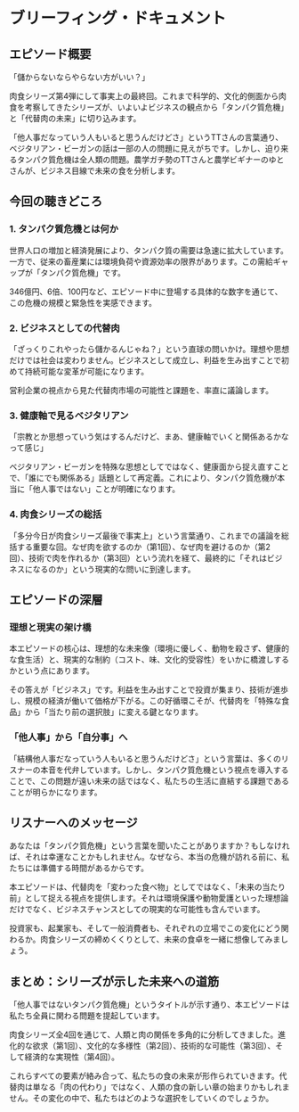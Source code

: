 # ブリーフィング・ドキュメント

## エピソード概要

「儲からないならやらない方がいい？」

肉食シリーズ第4弾にして事実上の最終回。これまで科学的、文化的側面から肉食を考察してきたシリーズが、いよいよビジネスの観点から「タンパク質危機」と「代替肉の未来」に切り込みます。

「他人事だなっていう人もいると思うんだけどさ」というTTさんの言葉通り、ベジタリアン・ビーガンの話は一部の人の問題に見えがちです。しかし、迫り来るタンパク質危機は全人類の問題。農学ガチ勢のTTさんと農学ビギナーのゆとさんが、ビジネス目線で未来の食を分析します。

## 今回の聴きどころ

### 1. タンパク質危機とは何か

世界人口の増加と経済発展により、タンパク質の需要は急速に拡大しています。一方で、従来の畜産業には環境負荷や資源効率の限界があります。この需給ギャップが「タンパク質危機」です。

346億円、6倍、100円など、エピソード中に登場する具体的な数字を通じて、この危機の規模と緊急性を実感できます。

### 2. ビジネスとしての代替肉

「ざっくりこれやったら儲かるんじゃね？」という直球の問いかけ。理想や思想だけでは社会は変わりません。ビジネスとして成立し、利益を生み出すことで初めて持続可能な変革が可能になります。

営利企業の視点から見た代替肉市場の可能性と課題を、率直に議論します。

### 3. 健康軸で見るベジタリアン

「宗教とか思想っていう気はするんだけど、まあ、健康軸でいくと関係あるかなって感じ」

ベジタリアン・ビーガンを特殊な思想としてではなく、健康面から捉え直すことで、「誰にでも関係ある」話題として再定義。これにより、タンパク質危機が本当に「他人事ではない」ことが明確になります。

### 4. 肉食シリーズの総括

「多分今日が肉食シリーズ最後で事実上」という言葉通り、これまでの議論を総括する重要な回。なぜ肉を欲するのか（第1回）、なぜ肉を避けるのか（第2回）、技術で肉を作れるか（第3回）という流れを経て、最終的に「それはビジネスになるのか」という現実的な問いに到達します。

## エピソードの深層

### 理想と現実の架け橋

本エピソードの核心は、理想的な未来像（環境に優しく、動物を殺さず、健康的な食生活）と、現実的な制約（コスト、味、文化的受容性）をいかに橋渡しするかという点にあります。

その答えが「ビジネス」です。利益を生み出すことで投資が集まり、技術が進歩し、規模の経済が働いて価格が下がる。この好循環こそが、代替肉を「特殊な食品」から「当たり前の選択肢」に変える鍵となります。

### 「他人事」から「自分事」へ

「結構他人事だなっていう人もいると思うんだけどさ」という言葉は、多くのリスナーの本音を代弁しています。しかし、タンパク質危機という視点を導入することで、この問題が遠い未来の話ではなく、私たちの生活に直結する課題であることが明らかになります。

## リスナーへのメッセージ

あなたは「タンパク質危機」という言葉を聞いたことがありますか？もしなければ、それは幸運なことかもしれません。なぜなら、本当の危機が訪れる前に、私たちには準備する時間があるからです。

本エピソードは、代替肉を「変わった食べ物」としてではなく、「未来の当たり前」として捉える視点を提供します。それは環境保護や動物愛護といった理想論だけでなく、ビジネスチャンスとしての現実的な可能性も含んでいます。

投資家も、起業家も、そして一般消費者も、それぞれの立場でこの変化にどう関わるか。肉食シリーズの締めくくりとして、未来の食卓を一緒に想像してみましょう。

## まとめ：シリーズが示した未来への道筋

「他人事ではないタンパク質危機」というタイトルが示す通り、本エピソードは私たち全員に関わる問題を提起しています。

肉食シリーズ全4回を通じて、人類と肉の関係を多角的に分析してきました。進化的な欲求（第1回）、文化的な多様性（第2回）、技術的な可能性（第3回）、そして経済的な実現性（第4回）。

これらすべての要素が絡み合って、私たちの食の未来が形作られていきます。代替肉は単なる「肉の代わり」ではなく、人類の食の新しい章の始まりかもしれません。その変化の中で、私たちはどのような選択をしていくのでしょうか。